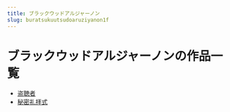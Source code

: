 ```yaml
---
title: ブラックウッドアルジャーノン
slug: buratsukuutsudoaruziyanon1f
---
```


# ブラックウッドアルジャーノンの作品一覧

- [盗聴者](daotingzhe45)
- [秘密礼拝式](mimilibaishifd)

